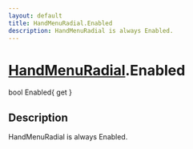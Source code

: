 ```yaml
---
layout: default
title: HandMenuRadial.Enabled
description: HandMenuRadial is always Enabled.
---
```

# [HandMenuRadial]({{site.url}}/Pages/StereoKit.Framework/HandMenuRadial.html).Enabled

<div class='signature' markdown='1'>
bool Enabled{ get }
</div>

## Description
HandMenuRadial is always Enabled.

